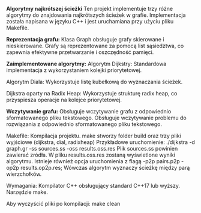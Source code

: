 **Algorytmy najkrótszej ścieżki**
Ten projekt implementuje trzy różne algorytmy do znajdowania najkrótszych ścieżek w grafie. Implementacja została napisana w języku C++ i jest uruchamiana przy użyciu pliku Makefile.

**Reprezentacja grafu:**
Klasa Graph obsługuje grafy skierowane i nieskierowane.
Grafy są reprezentowane za pomocą list sąsiedztwa, co zapewnia efektywne przetwarzanie i oszczędność pamięci.

**Zaimplementowane algorytmy:**
Algorytm Dijkstry:
Standardowa implementacja z wykorzystaniem kolejki priorytetowej.

Algorytm Diala:
Wykorzystuje listę kubełkową do wyznaczania ścieżek.

Dijkstra oparty na Radix Heap:
Wykorzystuje strukturę radix heap, co przyspiesza operacje na kolejce priorytetowej.

**Wczytywanie grafu:**
Obsługuje wczytywanie grafu z odpowiednio sformatowanego pliku tekstowego.
Obsługuje wczytywanie problemu do rozwiązania z odpowiednio sformatowanego pliku tekstowego.

Makefile: Kompilacja projektu.
make stworzy folder build oraz trzy pliki wyjściowe (dijkstra, dial, radixheap)
Przykładowe uruchomienie: ./dijkstra -d graph.gr -ss sources.ss -oss results.oss.res
Plik sources.ss powinien zawierać zródła. W pliku results.oss.res zostaną wyświetlone wyniki algorytmu.
Istnieje również opcja uruchomienia z flagą -p2p pairs.p2p -op2p results.op2p.res; Wówczas algorytm wyznaczy ścieżkę między parą wierzchołków.

Wymagania:
Kompilator C++ obsługujący standard C++17 lub wyższy.
Narzędzie make.

Aby wyczyścić pliki po kompilacji:
make clean
